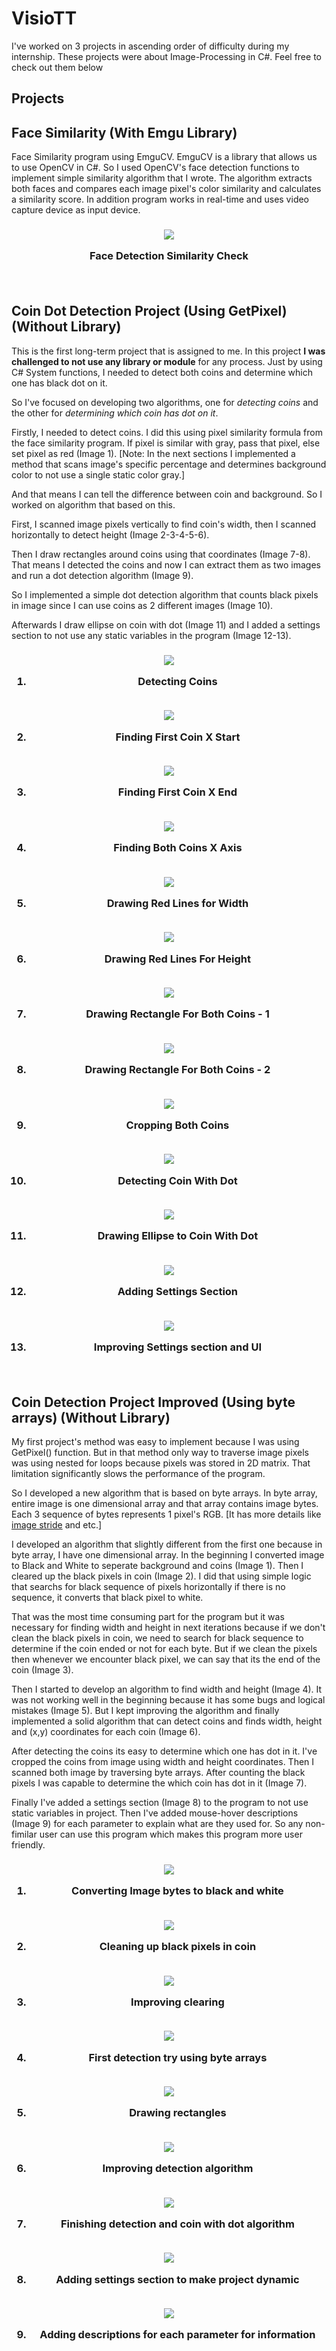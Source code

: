 # VisioTT

I've worked on 3 projects in ascending order of difficulty during my internship. These projects were about Image-Processing in C#. Feel free to check out them below

## Projects

<h2> Face Similarity (With Emgu Library)</h2>

Face Similarity program using EmguCV. EmguCV is a library that allows us to use OpenCV in C#. So I used OpenCV's face detection functions to implement simple similarity algorithm that I wrote. The algorithm extracts both faces and compares each image pixel's color similarity and calculates a similarity score. In addition program works in real-time and uses video capture device as input device.

<h3 align=center>

<img src="images/FaceSimilarity/0-FaceDetectionSimilarity.png">

Face Detection Similarity Check

<br>

<h2> Coin Dot Detection Project (Using GetPixel) (Without Library)</h2>

This is the first long-term project that is assigned to me. In this project **I was challenged to not use any library or module** for any process. Just by using C# System functions, I needed to detect both coins and determine which one has black dot on it.

So I've focused on developing two algorithms, one for *detecting coins* and the other for *determining which coin has dot on it*.

Firstly, I needed to detect coins. I did this using pixel similarity formula from the face similarity program. If pixel is similar with gray, pass that pixel, else set pixel as red (Image 1). [Note: In the next sections I implemented a method that scans image's specific percentage and determines background color to not use a single static color gray.]

And that means I can tell the difference between coin and background. So I worked on algorithm that based on this.

First, I scanned image pixels vertically to find coin's width, then I scanned horizontally to detect height (Image 2-3-4-5-6).

Then I draw rectangles around coins using that coordinates (Image 7-8). That means I detected the coins and now I can extract them as two images and run a dot detection algorithm (Image 9).

So I implemented a simple dot detection algorithm that counts black pixels in image since I can use coins as 2 different images (Image 10).

Afterwards I draw ellipse on coin with dot (Image 11) and I added a settings section to not use any static variables in the program (Image 12-13). 

<h3 align=center>

<img src="images/CoinDotDetection/1-DetectingCoins.png">

1) Detecting Coins

<br>

<img src="images/CoinDotDetection/2-FindingFirstCoinXStart.png">

2) Finding First Coin X Start

<br>

<img src="images/CoinDotDetection/3-FindingFirstCoinXEnd.png">

3) Finding First Coin X End

<br>

<img src="images/CoinDotDetection/4-FindingBothCoinsXAxis.png">

4) Finding Both Coins X Axis

<br>

<img src="images/CoinDotDetection/5-DrawingRedLinesForCoinsWidth.png">

5) Drawing Red Lines for Width

<br>

<img src="images/CoinDotDetection/6-DrawingRedLinesForBothCoins.png">

6) Drawing Red Lines For Height

<br>

<img src="images/CoinDotDetection/7.1-DrawingRectangleForBothCoins.png">

7) Drawing Rectangle For Both Coins - 1

<br>

<img src="images/CoinDotDetection/7.2-DrawingRectangleForBothCoins.png">

8) Drawing Rectangle For Both Coins - 2

<br>

<img src="images/CoinDotDetection/8-CroppingBothCoins.png">

9) Cropping Both Coins

<br>

<img src="images/CoinDotDetection/9-DetectingCoinWithDot.png">

10) Detecting Coin With Dot

<br>

<img src="images/CoinDotDetection/10-DrawingEllipse.png">

11) Drawing Ellipse to Coin With Dot

<br>

<img src="images/CoinDotDetection/11-AddingSettingsSection.png">

12) Adding Settings Section

<br>

<img src="images/CoinDotDetection/12-AdvancedSettingsSection.png">

13) Improving Settings section and UI

<br>

<h2> Coin Detection Project Improved (Using byte arrays) (Without Library)</h2>

My first project's method was easy to implement because I was using GetPixel() function. But in that method only way to traverse image pixels was using nested for loops because pixels was stored in 2D matrix. That limitation significantly slows the performance of the program.

So I developed a new algorithm that is based on byte arrays. In byte array, entire image is one dimensional array and that array contains image bytes. Each 3 sequence of bytes represents 1 pixel's RGB. [It has more details like [image stride](https://learn.microsoft.com/en-us/windows/win32/medfound/image-stride) and etc.]

I developed an algorithm that slightly different from the first one because in byte array, I have one dimensional array. In the beginning I converted image to Black and White to seperate background and coins (Image 1). Then I cleared up the black pixels in coin (Image 2). I did that using simple logic that searchs for black sequence of pixels horizontally if there is no sequence, it converts that black pixel to white. 

That was the most time consuming part for the program but it was necessary for finding width and height in next iterations because if we don't clean the black pixels in coin, we need to search for black sequence to determine if the coin ended or not for each byte. But if we clean the pixels then whenever we encounter black pixel, we can say that its the end of the coin (Image 3).

Then I started to develop an algorithm to find width and height (Image 4). It was not working well in the beginning because it has some bugs and logical mistakes (Image 5). But I kept improving the algorithm and finally implemented a solid algorithm that can detect coins and finds width, height and (x,y) coordinates for each coin (Image 6).

After detecting the coins its easy to determine which one has dot in it. I've cropped the coins from image using width and height coordinates. Then I scanned both image by traversing byte arrays. After counting the black pixels I was capable to determine the which coin has dot in it (Image 7).

Finally I've added a settings section (Image 8) to the program to not use static variables in project. Then I've added mouse-hover descriptions (Image 9) for each parameter to explain what are they used for. So any non-fimilar user can use this program which makes this program more user friendly.

<h3 align=center>


<img src="images/CoinDotDetectionImproved/1-CoinsBlackAndWhite.png">

1) Converting Image bytes to black and white 

<br>

<img src="images/CoinDotDetectionImproved/2.1-CoinsClearedB&W.png">

2) Cleaning up black pixels in coin

<br>

<img src="images/CoinDotDetectionImproved/2.2-CoinsClearedB&W.png">

3) Improving clearing 

<br>

<img src="images/CoinDotDetectionImproved/3.1-DrawingLinesNotFixed-1.png">

4) First detection try using byte arrays

<br>

<img src="images/CoinDotDetectionImproved/3.2-DrawingLinesNotFixed-2.png">

5) Drawing rectangles

<br>

<img src="images/CoinDotDetectionImproved/3.3-DrawingLinesNearlyFixed.png">

6) Improving detection algorithm

<br>

<img src="images/CoinDotDetectionImproved/4-Finished.png">

7) Finishing detection and coin with dot algorithm

<br>

<img src="images/CoinDotDetectionImproved/5.2-FinishedWithSettings2.png">

8) Adding settings section to make project dynamic

<br>

<img src="images/CoinDotDetectionImproved/6-SettingsHoverInformation.png">

9) Adding descriptions for each parameter for information

</h3>